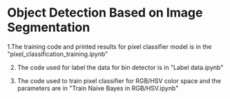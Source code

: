 # Object Detection Based on Image Segmentation
1.The training code and printed results for pixel classifier model is in the "pixel_classification_training.ipynb"

2. The code used for label the data for bin detector is in "Label data.ipynb"

3. The code used to train pixel classifier for RGB/HSV color space and the parameters are in "Train Naive Bayes in RGB/HSV.ipynb"

